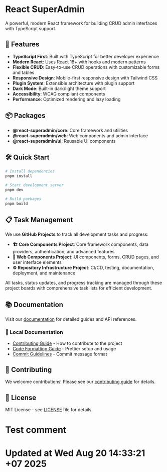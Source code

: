 # React SuperAdmin

A powerful, modern React framework for building CRUD admin interfaces with
TypeScript support.

## 🚀 Features

- **TypeScript First**: Built with TypeScript for better developer experience
- **Modern React**: Uses React 18+ with hooks and modern patterns
- **Flexible CRUD**: Easy-to-use CRUD operations with customizable forms and
  tables
- **Responsive Design**: Mobile-first responsive design with Tailwind CSS
- **Plugin System**: Extensible architecture with plugin support
- **Dark Mode**: Built-in dark/light theme support
- **Accessibility**: WCAG compliant components
- **Performance**: Optimized rendering and lazy loading

## 📦 Packages

- **@react-superadmin/core**: Core framework and utilities
- **@react-superadmin/web**: Web components and admin interface
- **@react-superadmin/ui**: Reusable UI components

## 🛠️ Quick Start

```bash
# Install dependencies
pnpm install

# Start development server
pnpm dev

# Build packages
pnpm build
```

## 📋 Task Management

We use **GitHub Projects** to track all development tasks and progress:

- **🏗️ Core Components Project**: Core framework components, data providers,
  authentication, and advanced features
- **🎨 Web Components Project**: UI components, forms, CRUD pages, and user
  interface elements
- **⚙️ Repository Infrastructure Project**: CI/CD, testing, documentation,
  deployment, and maintenance

All tasks, status updates, and progress tracking are managed through these
project boards with comprehensive task lists for efficient development.

## 📚 Documentation

Visit our [documentation](https://react-superadmin.web.app) for detailed guides
and API references.

### 📖 Local Documentation

- [Contributing Guide](CONTRIBUTING.md) - How to contribute to the project
- [Code Formatting Guide](docs/FORMATTING.md) - Prettier setup and usage
- [Commit Guidelines](COMMIT_GUIDELINES.md) - Commit message format

## 🤝 Contributing

We welcome contributions! Please see our [contributing guide](CONTRIBUTING.md)
for details.

## 📄 License

MIT License - see [LICENSE](LICENSE) file for details.

# Test comment

# Updated at Wed Aug 20 14:33:21 +07 2025
